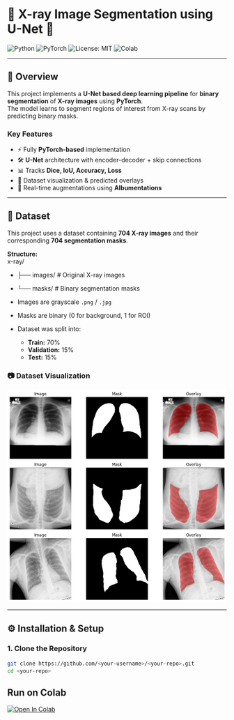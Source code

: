 # 🩻 X-ray Image Segmentation using U-Net 🧠  

![Python](https://img.shields.io/badge/Python-3.9%2B-blue?logo=python&logoColor=white)
![PyTorch](https://img.shields.io/badge/PyTorch-1.12+-ee4c2c?logo=pytorch&logoColor=white)
![License: MIT](https://img.shields.io/badge/License-MIT-green.svg)
![Colab](https://img.shields.io/badge/Run%20on-Colab-orange?logo=googlecolab)

---

## 📌 Overview  
This project implements a **U-Net based deep learning pipeline** for **binary segmentation** of **X-ray images** using **PyTorch**.  
The model learns to segment regions of interest from X-ray scans by predicting binary masks.  

### **Key Features**
- ⚡ Fully **PyTorch-based** implementation  
- 🛠️ **U-Net** architecture with encoder-decoder + skip connections  
- 📊 Tracks **Dice, IoU, Accuracy, Loss**  
- 🧪 Dataset visualization & predicted overlays  
- 🎨 Real-time augmentations using **Albumentations**  

---

## 📂 Dataset  

This project uses a dataset containing **704 X-ray images** and their corresponding **704 segmentation masks**.  

**Structure:**  
x-ray/
- ├── images/ # Original X-ray images
- └── masks/ # Binary segmentation masks


- Images are grayscale `.png` / `.jpg`
- Masks are binary (0 for background, 1 for ROI)
- Dataset was split into:
  - **Train:** 70%
  - **Validation:** 15%
  - **Test:** 15%

### 📷 Dataset Visualization  

![Dataset Visualization](https://raw.githubusercontent.com/HussamUmer/Vision4Healthcare/main/XRay_UNet_Segmentation/Outputs/dataset.png)


---

## ⚙️ Installation & Setup  

### **1. Clone the Repository**
```bash
git clone https://github.com/<your-username>/<your-repo>.git
cd <your-repo>


```
## Run on Colab

[![Open In Colab](https://colab.research.google.com/assets/colab-badge.svg)](https://colab.research.google.com/github/HussamUmer/Vision4Healthcare/blob/main/XRay_UNet_Segmentation/Notebook%20File/U_Net_X_Ray.ipynb)

